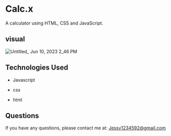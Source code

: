 # Calc.x
A calculator 
using 
HTML, 
CSS 
and JavaScript.

## visual

![Untitled_ Jun 10, 2023 2_46 PM](https://github.com/knoxjess/calc.x/assets/110634800/40ab8d13-1952-4b83-a8a5-4b375b7f4431)


## Technologies Used

* Javascript

* css

* html


## Questions

If you have any questions, please contact me at: Jessy1234592@gmail.com

